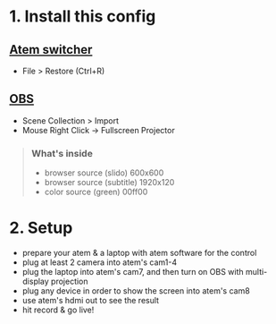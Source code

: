 # 1. Install this config

## [Atem switcher](https://www.blackmagicdesign.com/support/family/atem-live-production-switchers)
- File > Restore (Ctrl+R)

## [OBS](https://obsproject.com/download)
- Scene Collection > Import
- Mouse Right Click -> Fullscreen Projector

> ### What's inside
> - browser source (slido) 600x600
> - browser source (subtitle) 1920x120
> - color source (green) 00ff00

# 2. Setup
- prepare your atem & a laptop with atem software for the control
- plug at least 2 camera into atem's cam1-4
- plug the laptop into atem's cam7, and then turn on OBS with multi-display projection
- plug any device in order to show the screen into atem's cam8
- use atem's hdmi out to see the result
- hit record & go live!

